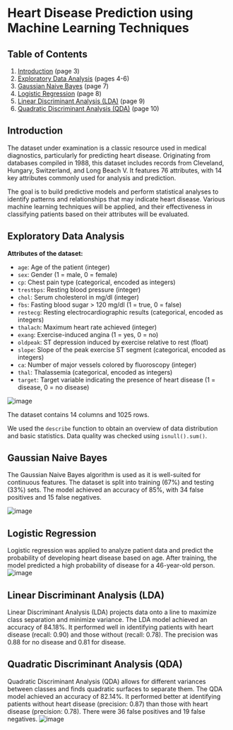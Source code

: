 # Heart Disease Prediction using Machine Learning Techniques

## Table of Contents
1. [Introduction](#introduction) (page 3)
2. [Exploratory Data Analysis](#exploratory-data-analysis) (pages 4-6)
3. [Gaussian Naive Bayes](#gaussian-naive-bayes) (page 7)
4. [Logistic Regression](#logistic-regression) (page 8)
5. [Linear Discriminant Analysis (LDA)](#linear-discriminant-analysis-lda) (page 9)
6. [Quadratic Discriminant Analysis (QDA)](#quadratic-discriminant-analysis-qda) (page 10)

## Introduction
The dataset under examination is a classic resource used in medical diagnostics, particularly for predicting heart disease. Originating from databases compiled in 1988, this dataset includes records from Cleveland, Hungary, Switzerland, and Long Beach V. It features 76 attributes, with 14 key attributes commonly used for analysis and prediction.

The goal is to build predictive models and perform statistical analyses to identify patterns and relationships that may indicate heart disease. Various machine learning techniques will be applied, and their effectiveness in classifying patients based on their attributes will be evaluated.

## Exploratory Data Analysis
**Attributes of the dataset:**
- `age`: Age of the patient (integer)
- `sex`: Gender (1 = male, 0 = female)
- `cp`: Chest pain type (categorical, encoded as integers)
- `trestbps`: Resting blood pressure (integer)
- `chol`: Serum cholesterol in mg/dl (integer)
- `fbs`: Fasting blood sugar > 120 mg/dl (1 = true, 0 = false)
- `restecg`: Resting electrocardiographic results (categorical, encoded as integers)
- `thalach`: Maximum heart rate achieved (integer)
- `exang`: Exercise-induced angina (1 = yes, 0 = no)
- `oldpeak`: ST depression induced by exercise relative to rest (float)
- `slope`: Slope of the peak exercise ST segment (categorical, encoded as integers)
- `ca`: Number of major vessels colored by fluoroscopy (integer)
- `thal`: Thalassemia (categorical, encoded as integers)
- `target`: Target variable indicating the presence of heart disease (1 = disease, 0 = no disease)

![image](https://github.com/user-attachments/assets/c9b6728c-3bc7-4772-9509-7b8e66ad78a4)

The dataset contains 14 columns and 1025 rows.

We used the `describe` function to obtain an overview of data distribution and basic statistics. Data quality was checked using `isnull().sum()`.

## Gaussian Naive Bayes
The Gaussian Naive Bayes algorithm is used as it is well-suited for continuous features. The dataset is split into training (67%) and testing (33%) sets. The model achieved an accuracy of 85%, with 34 false positives and 15 false negatives.

![image](https://github.com/user-attachments/assets/2d52c70a-a0d8-4bb9-a35f-fcf7b134d291)


## Logistic Regression
Logistic regression was applied to analyze patient data and predict the probability of developing heart disease based on age. After training, the model predicted a high probability of disease for a 46-year-old person.
![image](https://github.com/user-attachments/assets/3b117eb0-0c30-4bce-9b0a-1c34c0a7b94f)

## Linear Discriminant Analysis (LDA)
Linear Discriminant Analysis (LDA) projects data onto a line to maximize class separation and minimize variance. The LDA model achieved an accuracy of 84.18%. It performed well in identifying patients with heart disease (recall: 0.90) and those without (recall: 0.78). The precision was 0.88 for no disease and 0.81 for disease.

## Quadratic Discriminant Analysis (QDA)
Quadratic Discriminant Analysis (QDA) allows for different variances between classes and finds quadratic surfaces to separate them. The QDA model achieved an accuracy of 82.14%. It performed better at identifying patients without heart disease (precision: 0.87) than those with heart disease (precision: 0.78). There were 36 false positives and 19 false negatives.
![image](https://github.com/user-attachments/assets/e8fb8b27-1daa-4b39-a6ce-48a76477ca70)

